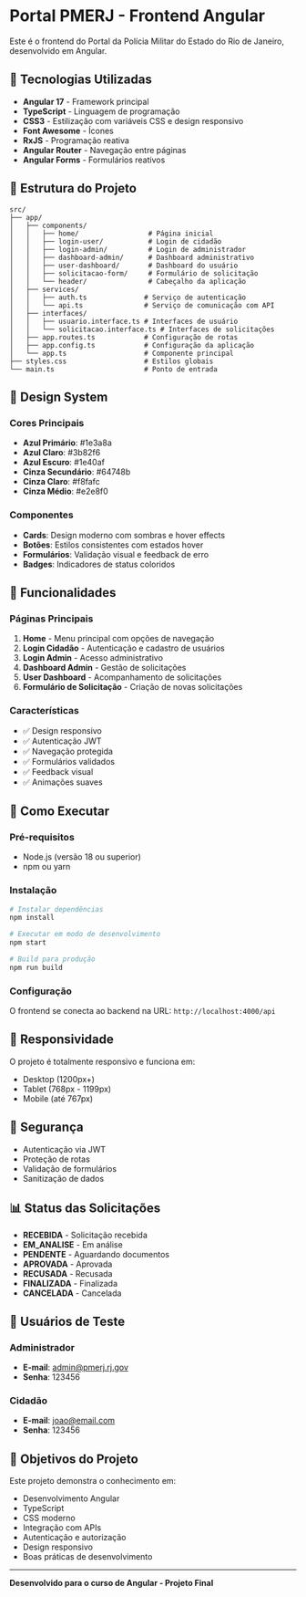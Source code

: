 # Portal PMERJ - Frontend Angular

Este é o frontend do Portal da Polícia Militar do Estado do Rio de Janeiro, desenvolvido em Angular.

## 🚀 Tecnologias Utilizadas

- **Angular 17** - Framework principal
- **TypeScript** - Linguagem de programação
- **CSS3** - Estilização com variáveis CSS e design responsivo
- **Font Awesome** - Ícones
- **RxJS** - Programação reativa
- **Angular Router** - Navegação entre páginas
- **Angular Forms** - Formulários reativos

## 📁 Estrutura do Projeto

```
src/
├── app/
│   ├── components/
│   │   ├── home/                 # Página inicial
│   │   ├── login-user/           # Login de cidadão
│   │   ├── login-admin/          # Login de administrador
│   │   ├── dashboard-admin/      # Dashboard administrativo
│   │   ├── user-dashboard/       # Dashboard do usuário
│   │   ├── solicitacao-form/     # Formulário de solicitação
│   │   └── header/               # Cabeçalho da aplicação
│   ├── services/
│   │   ├── auth.ts              # Serviço de autenticação
│   │   └── api.ts               # Serviço de comunicação com API
│   ├── interfaces/
│   │   ├── usuario.interface.ts # Interfaces de usuário
│   │   └── solicitacao.interface.ts # Interfaces de solicitações
│   ├── app.routes.ts            # Configuração de rotas
│   ├── app.config.ts            # Configuração da aplicação
│   └── app.ts                   # Componente principal
├── styles.css                   # Estilos globais
└── main.ts                      # Ponto de entrada
```

## 🎨 Design System

### Cores Principais
- **Azul Primário**: #1e3a8a
- **Azul Claro**: #3b82f6
- **Azul Escuro**: #1e40af
- **Cinza Secundário**: #64748b
- **Cinza Claro**: #f8fafc
- **Cinza Médio**: #e2e8f0

### Componentes
- **Cards**: Design moderno com sombras e hover effects
- **Botões**: Estilos consistentes com estados hover
- **Formulários**: Validação visual e feedback de erro
- **Badges**: Indicadores de status coloridos

## 🔧 Funcionalidades

### Páginas Principais
1. **Home** - Menu principal com opções de navegação
2. **Login Cidadão** - Autenticação e cadastro de usuários
3. **Login Admin** - Acesso administrativo
4. **Dashboard Admin** - Gestão de solicitações
5. **User Dashboard** - Acompanhamento de solicitações
6. **Formulário de Solicitação** - Criação de novas solicitações

### Características
- ✅ Design responsivo
- ✅ Autenticação JWT
- ✅ Navegação protegida
- ✅ Formulários validados
- ✅ Feedback visual
- ✅ Animações suaves

## 🚀 Como Executar

### Pré-requisitos
- Node.js (versão 18 ou superior)
- npm ou yarn

### Instalação
```bash
# Instalar dependências
npm install

# Executar em modo de desenvolvimento
npm start

# Build para produção
npm run build
```

### Configuração
O frontend se conecta ao backend na URL: `http://localhost:4000/api`

## 📱 Responsividade

O projeto é totalmente responsivo e funciona em:
- Desktop (1200px+)
- Tablet (768px - 1199px)
- Mobile (até 767px)

## 🔐 Segurança

- Autenticação via JWT
- Proteção de rotas
- Validação de formulários
- Sanitização de dados

## 📊 Status das Solicitações

- **RECEBIDA** - Solicitação recebida
- **EM_ANALISE** - Em análise
- **PENDENTE** - Aguardando documentos
- **APROVADA** - Aprovada
- **RECUSADA** - Recusada
- **FINALIZADA** - Finalizada
- **CANCELADA** - Cancelada

## 👥 Usuários de Teste

### Administrador
- **E-mail**: admin@pmerj.rj.gov
- **Senha**: 123456

### Cidadão
- **E-mail**: joao@email.com
- **Senha**: 123456

## 🎯 Objetivos do Projeto

Este projeto demonstra o conhecimento em:
- Desenvolvimento Angular
- TypeScript
- CSS moderno
- Integração com APIs
- Autenticação e autorização
- Design responsivo
- Boas práticas de desenvolvimento

---

**Desenvolvido para o curso de Angular - Projeto Final**
